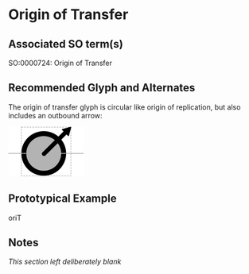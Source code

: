 # Origin of Transfer

## Associated SO term(s)
SO:0000724: Origin of Transfer

## Recommended Glyph and Alternates
The origin of transfer glyph is circular like origin of replication, but also includes an outbound arrow:

![glyph specification](origin-of-transfer-specification.png)

## Prototypical Example

oriT

## Notes
*This section left deliberately blank*